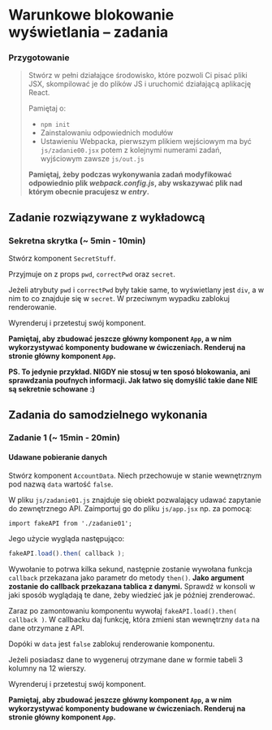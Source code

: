 # Warunkowe blokowanie wyświetlania &ndash; zadania

### Przygotowanie

> Stwórz w pełni działające środowisko, które pozwoli Ci pisać pliki JSX, skompilować je do plików JS i uruchomić działającą aplikację React.
> 
> Pamiętaj o:
> - ```npm init```
> - Zainstalowaniu odpowiednich modułów
> - Ustawieniu Webpacka, pierwszym plikiem wejściowym ma być `js/zadanie00.jsx` potem z kolejnymi numerami zadań, wyjściowym zawsze `js/out.js`
>
> **Pamiętaj, żeby podczas wykonywania zadań modyfikować odpowiednio plik _webpack.config.js_, aby wskazywać plik nad którym obecnie pracujesz w _entry_.**

## Zadanie rozwiązywane z wykładowcą

### Sekretna skrytka (~ 5min - 10min)

Stwórz komponent `SecretStuff`.

Przyjmuje on z props `pwd`, `correctPwd` oraz `secret`.

Jeżeli atrybuty `pwd` i `correctPwd` były takie same, to wyświetlany jest `div`, a w nim to co znajduje się w `secret`. W przeciwnym wypadku zablokuj renderowanie.

Wyrenderuj i przetestuj swój komponent. 

**Pamiętaj, aby zbudować jeszcze główny komponent `App`, a w nim wykorzystywać komponenty budowane w ćwiczeniach. Renderuj na stronie główny komponent `App`.**

**PS. To jedynie przykład. NIGDY nie stosuj w ten sposó blokowania, ani sprawdzania poufnych informacji. Jak łatwo się domyślić takie dane NIE są sekretnie schowane :)**

## Zadania do samodzielnego wykonania

### Zadanie 1 (~ 15min - 20min)
#### Udawane pobieranie danych

Stwórz komponent `AccountData`. Niech przechowuje w stanie wewnętrznym pod nazwą `data` wartość `false`.

W pliku `js/zadanie01.js` znajduje się obiekt pozwalający udawać zapytanie do zewnętrznego API. Zaimportuj go do pliku `js/app.jsx` np. za pomocą:

```import fakeAPI from './zadanie01';```

Jego użycie wygląda następująco:
```JavaScript
fakeAPI.load().then( callback );
```

Wywołanie to potrwa kilka sekund, następnie zostanie wywołana funkcja `callback` przekazana jako parametr do metody `then()`. **Jako argument zostanie do callback przekazana tablica z danymi.** Sprawdź w konsoli w jaki sposób wyglądają te dane, żeby wiedzieć jak je później zrenderować.
 
 Zaraz po zamontowaniu komponentu wywołaj ```fakeAPI.load().then( callback )```. W callbacku daj funkcję, która zmieni stan wewnętrzny `data` na dane otrzymane z API.
 
 Dopóki w `data` jest `false` zablokuj renderowanie komponentu.
 
 Jeżeli posiadasz dane to wygeneruj otrzymane dane w formie tabeli 3 kolumny na 12 wierszy.

Wyrenderuj i przetestuj swój komponent.

**Pamiętaj, aby zbudować jeszcze główny komponent `App`, a w nim wykorzystywać komponenty budowane w ćwiczeniach. Renderuj na stronie główny komponent `App`.**
